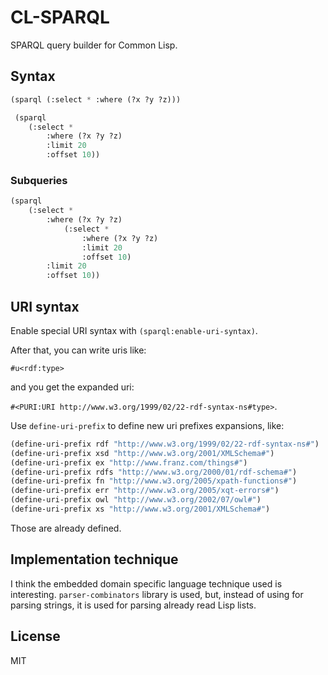 # CL-SPARQL

SPARQL query builder for Common Lisp.

## Syntax

```lisp
(sparql (:select * :where (?x ?y ?z)))
```

```lisp
 (sparql 
    (:select *
        :where (?x ?y ?z)
        :limit 20
        :offset 10))
```

### Subqueries

```lisp
(sparql 
    (:select *
        :where (?x ?y ?z)
            (:select *
                :where (?x ?y ?z)
                :limit 20
                :offset 10)
        :limit 20
        :offset 10))
``` 

## URI syntax

Enable special URI syntax with `(sparql:enable-uri-syntax)`.

After that, you can write uris like:

`#u<rdf:type>`

and you get the expanded uri:

`#<PURI:URI http://www.w3.org/1999/02/22-rdf-syntax-ns#type>`.

Use `define-uri-prefix` to define new uri prefixes expansions, like:

```lisp
(define-uri-prefix rdf "http://www.w3.org/1999/02/22-rdf-syntax-ns#")
(define-uri-prefix xsd "http://www.w3.org/2001/XMLSchema#")
(define-uri-prefix ex "http://www.franz.com/things#")  
(define-uri-prefix rdfs "http://www.w3.org/2000/01/rdf-schema#")  
(define-uri-prefix fn "http://www.w3.org/2005/xpath-functions#") 
(define-uri-prefix err "http://www.w3.org/2005/xqt-errors#")  
(define-uri-prefix owl "http://www.w3.org/2002/07/owl#")  
(define-uri-prefix xs "http://www.w3.org/2001/XMLSchema#")
```

Those are already defined.


## Implementation technique

I think the embedded domain specific language technique used is interesting. `parser-combinators` library is used, but, instead of using for parsing strings, it is used for parsing already read Lisp lists.

## License

MIT

